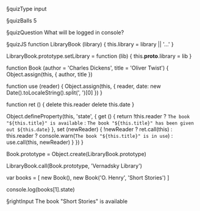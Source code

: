 §quizType
input

§quizBalls
5


§quizQuestion
What will be logged in console?



§quizJS
function LibraryBook (library) {
  this.library = library || '...'
}

LibraryBook.prototype.setLibrary = function (lib) {
  this.__proto__.library = lib
}

function Book (author = 'Charles Dickens', title = 'Oliver Twist') {
  Object.assign(this, { author, title })

  function use (reader) {
    Object.assign(this, {
      reader,
      date: new Date().toLocaleString().split(', ')[0]
    })
  }

  function ret () {
    delete this.reader
    delete this.date
  }

  Object.defineProperty(this, 'state', {
    get () {
      return !this.reader
        ? `The book "${this.title}" is available`
        : `The book "${this.title}" has been given out ${this.date}`
    },
    set (newReader) {
      !newReader
        ? ret.call(this)
        : this.reader
          ? console.warn(`The book "${this.title}" is in use`)
          : use.call(this, newReader)
        }
    })
}

Book.prototype = Object.create(LibraryBook.prototype)

LibraryBook.call(Book.prototype, 'Vernadsky Library')

var books = [
  new Book(),
  new Book('O. Henry', 'Short Stories')
]

console.log(books[1].state)



§rightInput
The book "Short Stories" is available
